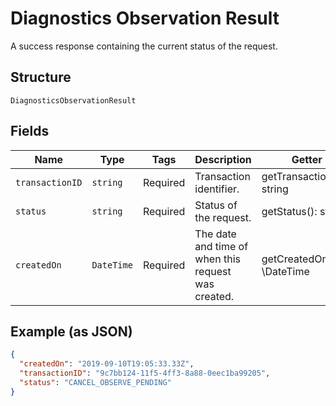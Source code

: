 
# Diagnostics Observation Result

A success response containing the current status of the request.

## Structure

`DiagnosticsObservationResult`

## Fields

| Name | Type | Tags | Description | Getter | Setter |
|  --- | --- | --- | --- | --- | --- |
| `transactionID` | `string` | Required | Transaction identifier. | getTransactionID(): string | setTransactionID(string transactionID): void |
| `status` | `string` | Required | Status of the request. | getStatus(): string | setStatus(string status): void |
| `createdOn` | `DateTime` | Required | The date and time of when this request was created. | getCreatedOn(): \DateTime | setCreatedOn(\DateTime createdOn): void |

## Example (as JSON)

```json
{
  "createdOn": "2019-09-10T19:05:33.33Z",
  "transactionID": "9c7bb124-11f5-4ff3-8a88-0eec1ba99205",
  "status": "CANCEL_OBSERVE_PENDING"
}
```

